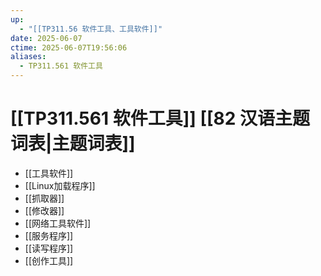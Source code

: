 ```yaml
---
up:
  - "[[TP311.56 软件工具、工具软件]]"
date: 2025-06-07
ctime: 2025-06-07T19:56:06
aliases:
  - TP311.561 软件工具
---
```


# [[TP311.561 软件工具]] [[82 汉语主题词表|主题词表]]

- [[工具软件]]
- [[Linux加载程序]]
- [[抓取器]]
- [[修改器]]
- [[网络工具软件]]
- [[服务程序]]
- [[读写程序]]
- [[创作工具]]
